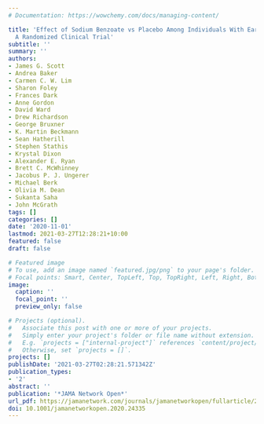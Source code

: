 ```yaml
---
# Documentation: https://wowchemy.com/docs/managing-content/

title: 'Effect of Sodium Benzoate vs Placebo Among Individuals With Early Psychosis:
  A Randomized Clinical Trial'
subtitle: ''
summary: ''
authors:
- James G. Scott
- Andrea Baker
- Carmen C. W. Lim
- Sharon Foley
- Frances Dark
- Anne Gordon
- David Ward
- Drew Richardson
- George Bruxner
- K. Martin Beckmann
- Sean Hatherill
- Stephen Stathis
- Krystal Dixon
- Alexander E. Ryan
- Brett C. McWhinney
- Jacobus P. J. Ungerer
- Michael Berk
- Olivia M. Dean
- Sukanta Saha
- John McGrath
tags: []
categories: []
date: '2020-11-01'
lastmod: 2021-03-27T12:28:21+10:00
featured: false
draft: false

# Featured image
# To use, add an image named `featured.jpg/png` to your page's folder.
# Focal points: Smart, Center, TopLeft, Top, TopRight, Left, Right, BottomLeft, Bottom, BottomRight.
image:
  caption: ''
  focal_point: ''
  preview_only: false

# Projects (optional).
#   Associate this post with one or more of your projects.
#   Simply enter your project's folder or file name without extension.
#   E.g. `projects = ["internal-project"]` references `content/project/deep-learning/index.md`.
#   Otherwise, set `projects = []`.
projects: []
publishDate: '2021-03-27T02:28:21.571342Z'
publication_types:
- '2'
abstract: ''
publication: '*JAMA Network Open*'
url_pdf: https://jamanetwork.com/journals/jamanetworkopen/fullarticle/2772735
doi: 10.1001/jamanetworkopen.2020.24335
---
```

